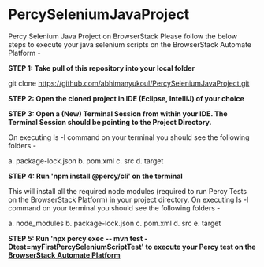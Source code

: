 # PercySeleniumJavaProject
Percy Selenium Java Project on BrowserStack
Please follow the below steps to execute your java selenium scripts on the BrowserStack Automate Platform -

**STEP 1: Take pull of this repository into your local folder**

git clone https://github.com/abhimanyukoul/PercySeleniumJavaProject.git

**STEP 2: Open the cloned project in IDE (Eclipse, IntelliJ) of your choice**

**STEP 3: Open a (New) Terminal Session from within your IDE. The Terminal Session should be pointing to the Project Directory.**

On executing ls -l command on your terminal you should see the following folders -

a. package-lock.json
b. pom.xml
c. src
d. target

**STEP 4: Run 'npm install @percy/cli' on the terminal**

This will install all the required node modules (required to run Percy Tests on the BrowserStack Platform) in your project directory. On executing ls -l command on your terminal you should see the following folders -

a. node_modules
b. package-lock.json
c. pom.xml
d. src
e. target

**STEP 5: Run 'npx percy exec -- mvn test -Dtest=myFirstPercySeleniumScriptTest' to execute your Percy test on the [BrowserStack Automate Platform]([url](https://automate.browserstack.com/dashboard/v2))**
